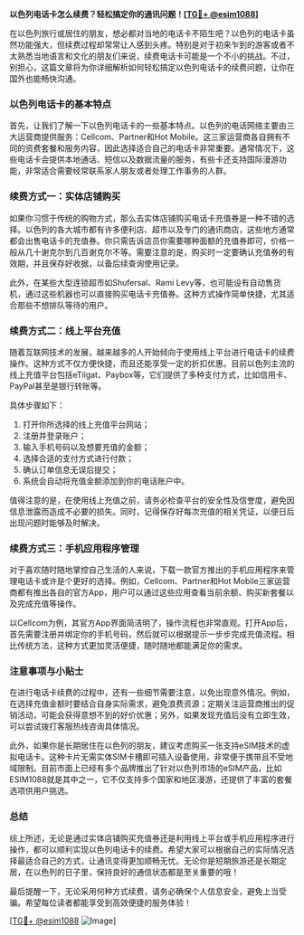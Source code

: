 **以色列电话卡怎么续费？轻松搞定你的通讯问题！[[TG💪+ @esim1088](https://t.me/s/esim1088)]**

在以色列旅行或居住的朋友，想必都对当地的电话卡不陌生吧？以色列的电话卡虽然功能强大，但续费过程却常常让人感到头疼。特别是对于初来乍到的游客或者不太熟悉当地语言和文化的朋友们来说，续费电话卡可能是一个不小的挑战。不过，别担心，这篇文章将为你详细解析如何轻松搞定以色列电话卡的续费问题，让你在国外也能畅快沟通。

### 以色列电话卡的基本特点

首先，让我们了解一下以色列电话卡的一些基本特点。以色列的电话网络主要由三大运营商提供服务：Cellcom、Partner和Hot Mobile。这三家运营商各自拥有不同的资费套餐和服务内容，因此选择适合自己的电话卡非常重要。通常情况下，这些电话卡会提供本地通话、短信以及数据流量的服务，有些卡还支持国际漫游功能，非常适合需要经常联系家人朋友或者处理工作事务的人群。

### 续费方式一：实体店铺购买

如果你习惯于传统的购物方式，那么去实体店铺购买电话卡充值券是一种不错的选择。以色列的各大城市都有许多便利店、超市以及专门的通讯商店，这些地方通常都会出售电话卡的充值券。你只需告诉店员你需要哪种面额的充值券即可，价格一般从几十谢克尔到几百谢克尔不等。需要注意的是，购买时一定要确认充值券的有效期，并且保存好收据，以备后续查询使用记录。

此外，在某些大型连锁超市如Shufersal、Rami Levy等，也可能设有自动售货机，通过这些机器也可以直接购买电话卡充值券。这种方式操作简单快捷，尤其适合那些不想排队等待的用户。

### 续费方式二：线上平台充值

随着互联网技术的发展，越来越多的人开始倾向于使用线上平台进行电话卡的续费操作。这种方式不仅方便快捷，而且还能享受一定的折扣优惠。目前以色列主流的线上充值平台包括eTilgat、Paybox等，它们提供了多种支付方式，比如信用卡、PayPal甚至是银行转账等。

具体步骤如下：
1. 打开你所选择的线上充值平台网站；
2. 注册并登录账户；
3. 输入手机号码以及想要充值的金额；
4. 选择合适的支付方式进行付款；
5. 确认订单信息无误后提交；
6. 系统会自动将充值金额添加到你的电话账户中。

值得注意的是，在使用线上充值之前，请务必检查平台的安全性及信誉度，避免因信息泄露而造成不必要的损失。同时，记得保存好每次充值的相关凭证，以便日后出现问题时能够及时解决。

### 续费方式三：手机应用程序管理

对于喜欢随时随地掌控自己生活的人来说，下载一款官方推出的手机应用程序来管理电话卡或许是个更好的选择。例如，Cellcom、Partner和Hot Mobile三家运营商都有推出各自的官方App，用户可以通过这些应用查看当前余额、购买新套餐以及完成充值等操作。

以Cellcom为例，其官方App界面简洁明了，操作流程也非常直观。打开App后，首先需要注册并绑定你的手机号码，然后就可以根据提示一步步完成充值流程。相比传统方法，这种方式更加灵活便捷，随时随地都能满足你的需求。

### 注意事项与小贴士

在进行电话卡续费的过程中，还有一些细节需要注意，以免出现意外情况。例如，在选择充值金额时要结合自身实际需求，避免浪费资源；定期关注运营商推出的促销活动，可能会获得意想不到的好价优惠；另外，如果发现充值后没有立即生效，可以尝试拨打客服热线咨询具体情况。

此外，如果你是长期居住在以色列的朋友，建议考虑购买一张支持eSIM技术的虚拟电话卡。这种卡片无需实体SIM卡槽即可插入设备使用，非常便于携带且不受地域限制。目前市面上已经有多个品牌推出了针对以色列市场的eSIM产品，比如ESIM1088就是其中之一，它不仅支持多个国家和地区漫游，还提供了丰富的套餐选项供用户挑选。

### 总结

综上所述，无论是通过实体店铺购买充值券还是利用线上平台或手机应用程序进行操作，都可以顺利实现以色列电话卡的续费。希望大家可以根据自己的实际情况选择最适合自己的方式，让通讯变得更加顺畅无忧。无论你是短期旅游还是长期定居，在以色列的日子里，保持良好的通信状态都是至关重要的哦！

最后提醒一下，无论采用何种方式续费，请务必确保个人信息安全，避免上当受骗。希望每位读者都能享受到高效便捷的服务体验！

[[TG💪+ @esim1088](https://t.me/s/esim1088) ![Image](https://i.postimg.cc/4NQfJmqS/Snipaste-2025-05-13-00-14-12.png)]